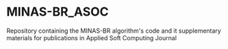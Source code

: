 # MINAS-BR_ASOC
Repository containing the MINAS-BR algorithm's code and it supplementary materials for publications in Applied Soft Computing Journal
